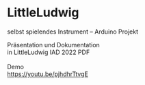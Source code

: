 # LittleLudwig
selbst spielendes Instrument – Arduino Projekt 

Präsentation und Dokumentation<br>
in LittleLudwig IAD 2022 PDF<br><br>
Demo <br>
https://youtu.be/pjhdhrTtvgE
